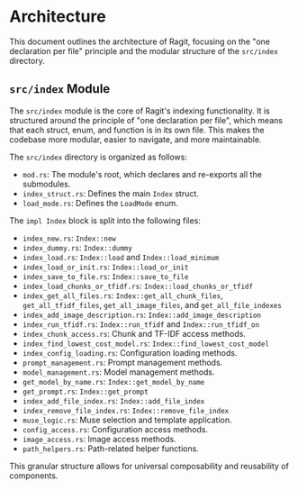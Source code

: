 # Architecture

This document outlines the architecture of Ragit, focusing on the "one declaration per file" principle and the modular structure of the `src/index` directory.

## `src/index` Module

The `src/index` module is the core of Ragit's indexing functionality. It is structured around the principle of "one declaration per file", which means that each struct, enum, and function is in its own file. This makes the codebase more modular, easier to navigate, and more maintainable.

The `src/index` directory is organized as follows:

*   `mod.rs`: The module's root, which declares and re-exports all the submodules.
*   `index_struct.rs`: Defines the main `Index` struct.
*   `load_mode.rs`: Defines the `LoadMode` enum.

The `impl Index` block is split into the following files:
*   `index_new.rs`: `Index::new`
*   `index_dummy.rs`: `Index::dummy`
*   `index_load.rs`: `Index::load` and `Index::load_minimum`
*   `index_load_or_init.rs`: `Index::load_or_init`
*   `index_save_to_file.rs`: `Index::save_to_file`
*   `index_load_chunks_or_tfidf.rs`: `Index::load_chunks_or_tfidf`
*   `index_get_all_files.rs`: `Index::get_all_chunk_files`, `get_all_tfidf_files`, `get_all_image_files`, and `get_all_file_indexes`
*   `index_add_image_description.rs`: `Index::add_image_description`
*   `index_run_tfidf.rs`: `Index::run_tfidf` and `Index::run_tfidf_on`
*   `index_chunk_access.rs`: Chunk and TF-IDF access methods.
*   `index_find_lowest_cost_model.rs`: `Index::find_lowest_cost_model`
*   `index_config_loading.rs`: Configuration loading methods.
*   `prompt_management.rs`: Prompt management methods.
*   `model_management.rs`: Model management methods.
*   `get_model_by_name.rs`: `Index::get_model_by_name`
*   `get_prompt.rs`: `Index::get_prompt`
*   `index_add_file_index.rs`: `Index::add_file_index`
*   `index_remove_file_index.rs`: `Index::remove_file_index`
*   `muse_logic.rs`: Muse selection and template application.
*   `config_access.rs`: Configuration access methods.
*   `image_access.rs`: Image access methods.
*   `path_helpers.rs`: Path-related helper functions.

This granular structure allows for universal composability and reusability of components.
